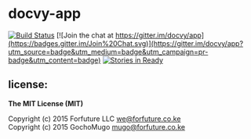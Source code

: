 
# docvy-app

[![Build Status](https://travis-ci.org/docvy/app.svg?branch=develop)](https://travis-ci.org/docvy/app) [![Join the chat at https://gitter.im/docvy/app](https://badges.gitter.im/Join%20Chat.svg)](https://gitter.im/docvy/app?utm_source=badge&utm_medium=badge&utm_campaign=pr-badge&utm_content=badge) [![Stories in Ready](https://badge.waffle.io/docvy/app.png?label=ready&title=Ready)](http://waffle.io/docvy/app)


## license:

__The MIT License (MIT)__

Copyright (c) 2015 Forfuture LLC <we@forfuture.co.ke> <br />
Copyright (c) 2015 GochoMugo <mugo@forfuture.co.ke>

